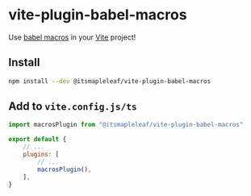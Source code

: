# vite-plugin-babel-macros

Use [babel macros](https://github.com/kentcdodds/babel-plugin-macros) in your [Vite](https://vitejs.dev) project!

## Install

```sh
npm install --dev @itsmapleleaf/vite-plugin-babel-macros
```

## Add to `vite.config.js/ts`

```js
import macrosPlugin from "@itsmapleleaf/vite-plugin-babel-macros"

export default {
	// ...
	plugins: [
		// ...
		macrosPlugin(),
	],
}
```
